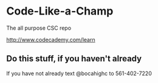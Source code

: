 Code-Like-a-Champ
=================

The all purpose CSC repo

http://www.codecademy.com/learn

## Do this stuff, if you haven't already
If you have not already text
@bocahighc
to
561-402-7220
